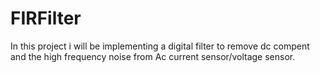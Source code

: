 # FIRFilter
In this project i will be implementing a digital filter to remove dc compent and the high frequency noise from Ac current sensor/voltage sensor.

